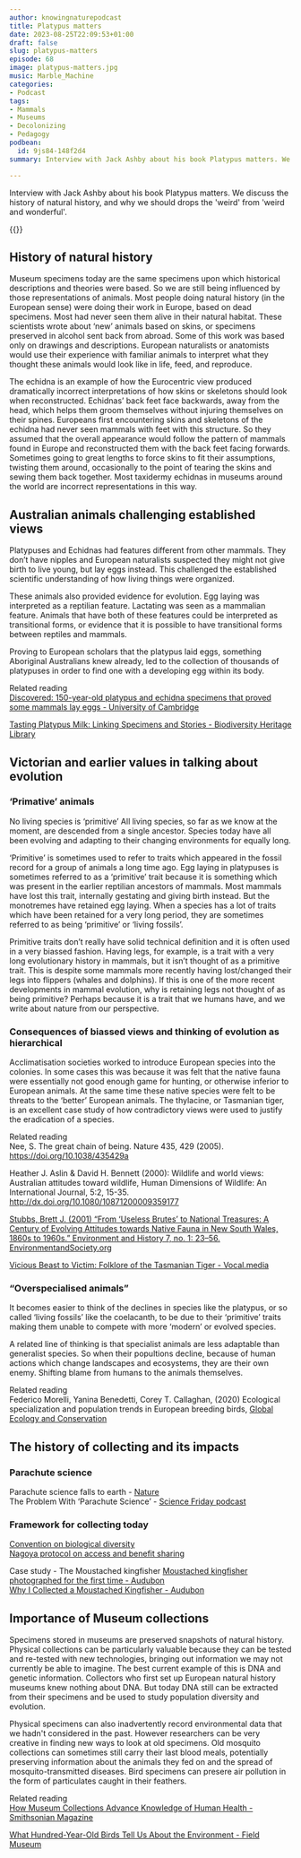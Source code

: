 ```yaml
---
author: knowingnaturepodcast
title: Platypus matters
date: 2023-08-25T22:09:53+01:00
draft: false
slug: platypus-matters
episode: 68
image: platypus-matters.jpg
music: Marble_Machine
categories:
- Podcast
tags:
- Mammals
- Museums
- Decolonizing
- Pedagogy
podbean:
  id: 9js84-148f2d4
summary: Interview with Jack Ashby about his book Platypus matters. We discuss the history of natural history, and why we should drops the 'weird' from 'weird and wonderful'.

---
```


Interview with Jack Ashby about his book Platypus matters. We discuss the history of natural history, and why we should drops the 'weird' from 'weird and wonderful'.

{{<book author="Jack Ashby"
        cover="platypus-matters-cover.jpg"
        publisher="University of Chicago Press"
        publisher-link="https://press.uchicago.edu/ucp/books/book/chicago/P/bo170589562.html"
        date="2022-08-04"
        pages="400"
        isbn="9780008431433">}}

## History of natural history
Museum specimens today are the same specimens upon which historical descriptions and theories were based. So we are still being influenced by those representations of animals. Most people doing natural history (in the European sense) were doing their work in  Europe, based on dead specimens. Most had never seen them alive in their natural habitat. These scientists wrote about ‘new’ animals based on skins, or specimens preserved in alcohol sent back from abroad. Some of this work was based only on drawings and descriptions. European naturalists or anatomists would use their experience with familiar animals to interpret what they thought these animals would look like in life, feed, and reproduce. 

The echidna is an example of how the Eurocentric view produced dramatically incorrect interpretations of how skins or skeletons should look when reconstructed. Echidnas’ back feet face backwards, away from the head, which helps them groom themselves without injuring themselves on their spines. Europeans first encountering skins and skeletons of the echidna had never seen mammals with feet with this structure. So they assumed that the overall appearance would follow the pattern of mammals found in Europe and reconstructed them with the back feet facing forwards. Sometimes going to great lengths to force skins to fit their assumptions, twisting them around, occasionally to the point of tearing the skins and sewing them back together. Most taxidermy echidnas in museums around the world are incorrect representations in this way. 


## Australian animals challenging established views
Platypuses and Echidnas had features different from other mammals. They don’t have nipples and European naturalists suspected they might not give birth to live young, but lay eggs instead. This challenged the established scientific understanding of how living things were organized.

These animals also provided evidence for evolution. Egg laying was interpreted as a
reptilian feature. Lactating was seen as a mammalian feature. Animals that have both of these features could be interpreted as transitional forms, or evidence that it is possible to have transitional forms between reptiles and mammals. 

Proving to European scholars that the platypus laid eggs, something Aboriginal Australians knew already, led to the collection of thousands of platypuses in order to find one with a developing egg within its body. 

Related reading\
[Discovered: 150-year-old platypus and echidna specimens that proved some mammals lay eggs - University of Cambridge](https://www.cam.ac.uk/stories/rediscovery-platypus-echidna-proof-mammals-lay-eggs)

[Tasting Platypus Milk: Linking Specimens and Stories - Biodiversity Heritage Library](https://blog.biodiversitylibrary.org/2020/07/tasting-platypus-milk.html)


## Victorian and earlier values in talking about evolution

### ‘Primative’ animals
No living species is ‘primitive’
All living species, so far as we know at the moment, are descended from a single ancestor. Species today have all been evolving and adapting to their changing environments for equally long.

‘Primitive’ is sometimes used to refer to traits which appeared in the fossil record for a group of animals a long time ago. Egg laying in platypuses is sometimes referred to as a ‘primitive’ trait because it is something which was present in the earlier reptilian ancestors of mammals. Most mammals have lost this trait, internally gestating and giving birth instead. But the monotremes have retained egg laying. When a species has a lot of traits which have been retained for a very long period, they are sometimes referred to as being ‘primitive’ or ‘living fossils’.

Primitive traits don’t really have solid technical definition and it is often used in a very biassed fashion. Having legs, for example, is a trait with a very long evolutionary history in mammals, but it isn’t thought of as a primitive trait. This is despite some mammals more recently having lost/changed their legs into flippers (whales and dolphins). If this is one of the more recent developments in mammal evolution, why is retaining legs not thought of as being primitive? Perhaps because it is a trait that we humans have, and we write about nature from our perspective.

### Consequences of biassed views and thinking of evolution as hierarchical
Acclimatisation societies worked to introduce European species into the colonies. In some cases this was because it was felt that the native fauna were essentially not good enough game for hunting, or otherwise inferior to European animals. At the same time these native species were felt to be threats to the ‘better’ European animals. The thylacine, or Tasmanian tiger, is an excellent case study of how contradictory views were used to justify the eradication of a species.
 

Related reading\
Nee, S. The great chain of being. Nature 435, 429 (2005). https://doi.org/10.1038/435429a 

Heather J. Aslin & David H. Bennett (2000): Wildlife and world views: Australian attitudes toward wildlife, Human Dimensions of Wildlife: An International Journal, 5:2, 15-35. http://dx.doi.org/10.1080/10871200009359177 

[Stubbs, Brett J. (2001) “From ‘Useless Brutes’ to National Treasures: A Century of Evolving Attitudes towards Native Fauna in New South Wales, 1860s to 1960s.” Environment and History 7, no. 1: 23–56. EnvironmentandSociety.org](https://www.environmentandsociety.org/mml/useless-brutes-national-treasures-century-evolving-attitudes-towards-native-fauna-new-south)

[Vicious Beast to Victim: Folklore of the Tasmanian Tiger - Vocal.media](https://vocal.media/fyi/vicious-beast-to-victim-folklore-of-the-tasmanian-tiger)

### “Overspecialised animals”
It becomes easier to think of the declines in species like the platypus, or so called ‘living fossils’ like the coelacanth, to be due to their ‘primitive’ traits making them unable to compete with more ‘modern’ or evolved species.

A related line of thinking is that specialist animals are less adaptable than generalist species. So when their popultions decline, because of human actions which change landscapes and ecosystems, they are their own enemy. Shifting blame from humans to the animals themselves.

Related reading\
Federico Morelli, Yanina Benedetti, Corey T. Callaghan, (2020) Ecological specialization and population trends in European breeding birds, [Global Ecology and Conservation](https://www.sciencedirect.com/science/article/pii/S2351989420301025)



## The history of collecting and its impacts 
### Parachute science

Parachute science falls to earth - [Nature](https://www.nature.com/nature-index/news/parachute-science-falls-to-earth)\
The Problem With ‘Parachute Science’ - [Science Friday podcast](https://www.sciencefriday.com/segments/parachute-science-problem/)


### Framework for collecting today
[Convention on biological diversity](https://www.cbd.int/intro/)\
[Nagoya protocol on access and benefit sharing](https://www.cbd.int/abs/)


Case study - The Moustached kingfisher
[Moustached kingfisher photographed for the first time - Audubon](https://www.audubon.org/news/moustached-kingfisher-photographed-first-time)\
[Why I Collected a Moustached Kingfisher - Audubon](https://www.audubon.org/news/why-i-collected-moustached-kingfisher)


## Importance of Museum collections
Specimens stored in museums are preserved snapshots of natural history. Physical collections can be particularly valuable because they can be tested and re-tested with new technologies, bringing out information we may not currently be able to imagine. The best current example of this is DNA and genetic information. Collectors who first set up European natural history museums knew nothing about DNA. But today DNA still can be extracted from their specimens and be used to study population diversity and evolution.

Physical specimens can also inadvertently record environmental data that we hadn't considered in the past. However researchers can be very creative in finding new ways to look at old specimens. Old mosquito collections can sometimes still carry their last blood meals, potentially preserving information about the animals they fed on and the spread of mosquito-transmitted diseases. Bird specimens can presere air pollution in the form of particulates caught in their feathers.

Related reading\
[How Museum Collections Advance Knowledge of Human Health - Smithsonian Magazine](https://www.smithsonianmag.com/blogs/national-museum-of-natural-history/2021/04/07/how-museum-collections-advance-knowledge-human-health/)

[What Hundred-Year-Old Birds Tell Us About the Environment - Field Museum](https://www.fieldmuseum.org/blog/what-hundred-year-old-birds-tell-us-about-environment)